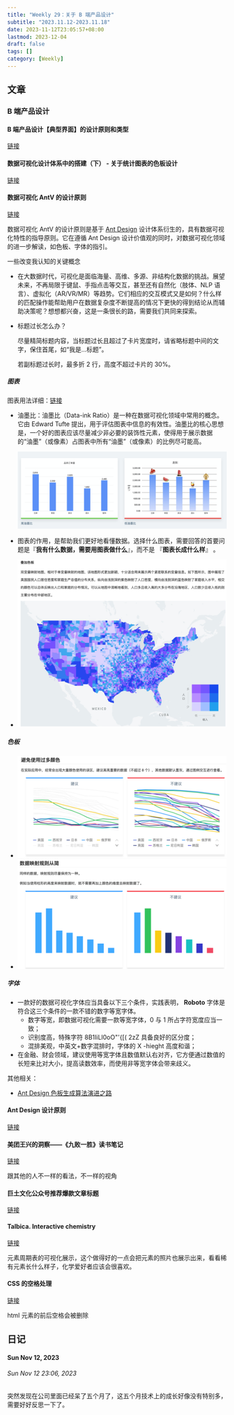 ```yaml
---
title: "Weekly 29：关于 B 端产品设计"
subtitle: "2023.11.12-2023.11.18"
date: 2023-11-12T23:05:57+08:00
lastmod: 2023-12-04
draft: false
tags: []
category: [Weekly]
---
```


## 文章

### B 端产品设计

#### B 端产品设计【典型界面】的设计原则和类型

[链接](https://mp.weixin.qq.com/s/gAnwsUYctF608dfQehOSAg)

#### 数据可视化设计体系中的搭建（下） - 关于统计图表的色板设计

[链接](https://zhuanlan.zhihu.com/p/70121039)

#### 数据可视化 AntV 的设计原则

[链接](https://antv.antgroup.com/specification/principles/basic)

数据可视化 AntV 的设计原则是基于 [Ant Design](https://ant.design/docs/spec/introduce-cn) 设计体系衍生的，具有数据可视化特性的指导原则。它在遵循 Ant Design 设计价值观的同时，对数据可视化领域的进一步解读，如色板、字体的指引。

一些改变我认知的关键概念

- 在大数据时代，可视化是面临海量、高维、多源、非结构化数据的挑战。展望未来，不再局限于键鼠、手指点击等交互，甚至还有自然化（肢体、NLP 语言）、虚拟化（AR/VR/MR）等趋势。它们相应的交互模式又是如何？什么样的匹配操作能帮助用户在数据复杂度不断提高的情况下更快的得到结论从而辅助决策呢？想想都兴奋，这是一条很长的路，需要我们共同来探索。

- 标题过长怎么办？

  尽量精简标题内容，当标题过长且超过了卡片宽度时，请省略标题中间的文字，保住首尾，如“我是...标题”。

  若副标题过长时，最多折 2 行，高度不超过卡片的 30%。

##### 图表

图表用法详细：[链接](https://antv-2018.alipay.com/zh-cn/vis/chart)

- 油墨比：油墨比（Data-ink Ratio）是一种在数据可视化领域中常用的概念。它由 Edward Tufte 提出，用于评估图表中信息的有效性。油墨比的核心思想是，一个好的图表应该尽量减少非必要的装饰性元素，使得用于展示数据的“油墨”（或像素）占图表中所有“油墨”（或像素）的比例尽可能高。

  ![image-20231113224929434](https://raw.githubusercontent.com/huyixi/Pics/main/uPic/image-20231113224929434.png)

- 图表的作用，是帮助我们更好地看懂数据。选择什么图表，需要回答的首要问题是『**我有什么数据，需要用图表做什么**』，而不是 『**图表长成什么样**』 。

- ![image-20231113230511131](https://raw.githubusercontent.com/huyixi/Pics/main/uPic/image-20231113230511131.png)

##### 色板

- ![image-20231113231051225](https://raw.githubusercontent.com/huyixi/Pics/main/uPic/image-20231113231051225.png)
- ![image-20231113231203718](https://raw.githubusercontent.com/huyixi/Pics/main/uPic/image-20231113231203718.png)

##### 字体

- 一款好的数据可视化字体应当具备以下三个条件，实践表明， **Roboto** 字体是符合这三个条件的一款不错的数字等宽字体。
  - 数字等宽，即数据可视化需要一款等宽字体，0 与 1 所占字符宽度应当一致；
  - 识别度高，特殊字符 8B1IiLl0oO"'{[( 2zZ 具备良好的区分度；
  - 混排美观，中英文+数字混排时，字体的 X -hieght 高度和谐；
- 在金融、财会领域，建议使用等宽字体且数值默认右对齐，它方便通过数值的长短来比对大小，提高读数效率，而使用非等宽字体会带来歧义。

其他相关：

- [Ant Design 色板生成算法演进之路](https://zhuanlan.zhihu.com/p/32422584)

#### Ant Design 设计原则

[链接](https://ant.design/docs/spec/introduce-cn)

#### 美团王兴的洞察——《九败一胜》读书笔记

[链接](https://www.ftium4.com/meituanwangxin-jiubaiyisheng.html)

跟其他的人不一样的看法，不一样的视角

#### 巨土文化公众号推荐爆款文章标题

[链接](https://www.kdocs.cn/l/ccVFRlrQ8NN1)

#### Talbica. Interactive chemistry

[链接](https://www.talbica.com)

元素周期表的可视化展示，这个做得好的一点会把元素的照片也展示出来，看看稀有元素长什么样子，化学爱好者应该会很喜欢。

#### CSS 的空格处理

[链接](http://www.ruanyifeng.com/blog/2018/07/white-space.html)

html 元素的前后空格会被删除

## 日记

#### Sun Nov 12, 2023

###### Sun Nov 12 23:06, 2023

突然发现在公司里面已经呆了五个月了，这五个月技术上的成长好像没有特别多，需要好好反思一下了。
